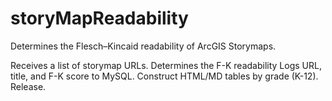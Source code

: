 # storyMapReadability
Determines the Flesch–Kincaid readability of ArcGIS Storymaps.

Receives a list of storymap URLs.
Determines the F-K readability
Logs URL, title, and F-K score to MySQL.
Construct HTML/MD tables by grade (K-12).
Release.

